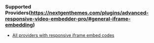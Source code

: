### Supported Providers(https://nextgenthemes.com/plugins/advanced-responsive-video-embedder-pro/#general-iframe-embedding) ###


*   [All providers with responsive iframe embed codes](https://nextgenthemes.com/plugins/advanced-responsive-video-embedder-pro/documentation/#general-iframe-embedding)

